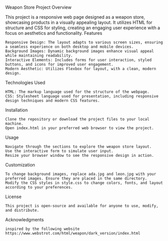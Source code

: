 Weapon Store Project
Overview

This project is a responsive web page designed as a weapon store, showcasing products in a visually appealing layout. It utilizes HTML for structure and CSS for styling, creating an engaging user experience with a focus on aesthetics and functionality.
Features

    Responsive Design: The layout adapts to various screen sizes, ensuring a seamless experience on both desktop and mobile devices.
    Background Images: Dynamic background images enhance visual appeal while maintaining readability.
    Interactive Elements: Includes forms for user interaction, styled buttons, and icons for improved user engagement.
    Modern Aesthetic: Utilizes Flexbox for layout, with a clean, modern design.

Technologies Used

    HTML: The markup language used for the structure of the webpage.
    CSS: Stylesheet language used for presentation, including responsive design techniques and modern CSS features.

Installation

    Clone the repository or download the project files to your local machine.
    Open index.html in your preferred web browser to view the project.

Usage

    Navigate through the sections to explore the weapon store layout.
    Use the interactive form to simulate user input.
    Resize your browser window to see the responsive design in action.

Customization

    To change background images, replace ada.jpg and leon.jpg with your preferred images. Ensure they are placed in the same directory.
    Modify the CSS styles in style.css to change colors, fonts, and layout according to your preferences.

License

    This project is open-source and available for anyone to use, modify, and distribute.

Acknowledgments

    inspired by the following website
    https://www.webstrot.com/html/weapon/dark_version/index.html
